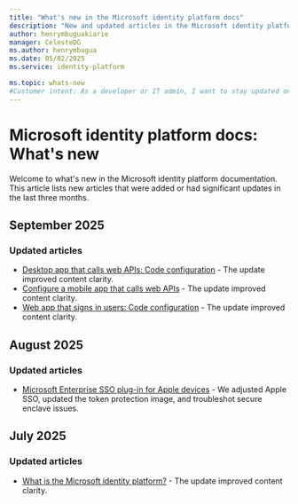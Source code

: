 ```yaml
---
title: "What's new in the Microsoft identity platform docs"
description: "New and updated articles in the Microsoft identity platform documentation."
author: henrymbuguakiarie
manager: CelesteDG
ms.author: henrymbugua
ms.date: 05/02/2025
ms.service: identity-platform

ms.topic: whats-new
#Customer intent: As a developer or IT admin, I want to stay updated on the latest changes and additions to the Microsoft identity platform documentation, so that I can ensure that my applications and systems are using the most current and relevant information.
---
```


# Microsoft identity platform docs: What's new

Welcome to what's new in the Microsoft identity platform documentation. This article lists new articles that were added or had significant updates in the last three months.

## September 2025

### Updated articles

- [Desktop app that calls web APIs: Code configuration](scenario-desktop-app-configuration.md) - The update improved content clarity.
- [Configure a mobile app that calls web APIs](scenario-mobile-app-configuration.md) - The update improved content clarity.
- [Web app that signs in users: Code configuration](scenario-web-app-sign-user-app-configuration.md) - The update improved content clarity.

## August 2025

### Updated articles

- [Microsoft Enterprise SSO plug-in for Apple devices](apple-sso-plugin.md) - We adjusted Apple SSO, updated the token protection image, and troubleshot secure enclave issues.

## July 2025

### Updated articles

- [What is the Microsoft identity platform?](v2-overview.md) - The update improved content clarity.


